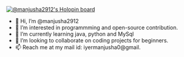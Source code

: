 
[![@manjusha2912's Holopin board](https://holopin.io/api/user/board?user=manjusha2912)](https://holopin.io/@manjusha2912)

- 👋 Hi, I’m @manjusha2912
- 👀 I’m interested in programmming and open-source contribution.
- 🌱 I’m currently learning java, python and MySql
- 💞️ I’m looking to collaborate on coding projects for beginners.
- 📫 Reach me at my mail id: iyermanjusha0@gmail.
